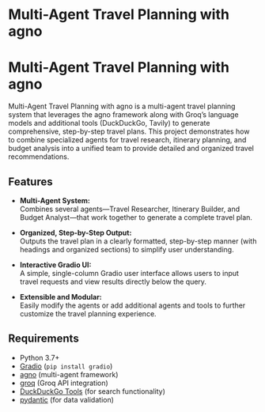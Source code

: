 # Multi-Agent Travel Planning with agno
# Multi-Agent Travel Planning with agno

Multi-Agent Travel Planning with agno is a multi-agent travel planning system that leverages the agno framework along with Groq’s language models and additional tools (DuckDuckGo, Tavily) to generate comprehensive, step-by-step travel plans. This project demonstrates how to combine specialized agents for travel research, itinerary planning, and budget analysis into a unified team to provide detailed and organized travel recommendations.

## Features

- **Multi-Agent System:**  
  Combines several agents—Travel Researcher, Itinerary Builder, and Budget Analyst—that work together to generate a complete travel plan.
  
- **Organized, Step-by-Step Output:**  
  Outputs the travel plan in a clearly formatted, step-by-step manner (with headings and organized sections) to simplify user understanding.
  
- **Interactive Gradio UI:**  
  A simple, single-column Gradio user interface allows users to input travel requests and view results directly below the query.
  
- **Extensible and Modular:**  
  Easily modify the agents or add additional agents and tools to further customize the travel planning experience.

## Requirements

- Python 3.7+
- [Gradio](https://gradio.app/) (`pip install gradio`)
- [agno](https://pypi.org/project/agno/) (multi-agent framework)
- [groq](https://pypi.org/project/groq/) (Groq API integration)
- [DuckDuckGo Tools](https://pypi.org/project/duckduckgo-tools/) (for search functionality)
- [pydantic](https://pydantic-docs.helpmanual.io/) (for data validation)

